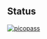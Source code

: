 ## Status

[![picopass](https://catalog.flipperzero.one/application/picopass/widget)](https://catalog.flipperzero.one/application/picopass/page)